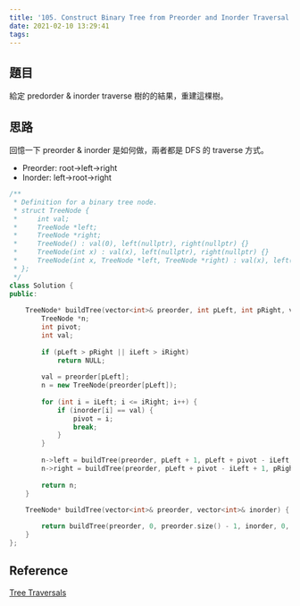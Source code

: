 ```yaml
---
title: '105. Construct Binary Tree from Preorder and Inorder Traversal'
date: 2021-02-10 13:29:41
tags:
---
```


## 題目
給定 predorder & inorder traverse 樹的的結果，重建這棵樹。

## 思路
回憶一下 preorder & inorder 是如何做，兩者都是 DFS 的 traverse 方式。
* Preorder: root->left->right
* Inorder: left->root->right

```cpp
/**
 * Definition for a binary tree node.
 * struct TreeNode {
 *     int val;
 *     TreeNode *left;
 *     TreeNode *right;
 *     TreeNode() : val(0), left(nullptr), right(nullptr) {}
 *     TreeNode(int x) : val(x), left(nullptr), right(nullptr) {}
 *     TreeNode(int x, TreeNode *left, TreeNode *right) : val(x), left(left), right(right) {}
 * };
 */
class Solution {
public:
    
    TreeNode* buildTree(vector<int>& preorder, int pLeft, int pRight, vector<int>& inorder, int iLeft, int iRight) {
        TreeNode *n;
        int pivot;
        int val;
        
        if (pLeft > pRight || iLeft > iRight)
            return NULL;
        
        val = preorder[pLeft];
        n = new TreeNode(preorder[pLeft]);
        
        for (int i = iLeft; i <= iRight; i++) {
            if (inorder[i] == val) {
                pivot = i;
                break;
            }
        }
        
        n->left = buildTree(preorder, pLeft + 1, pLeft + pivot - iLeft, inorder, iLeft, pivot - 1);
        n->right = buildTree(preorder, pLeft + pivot - iLeft + 1, pRight, inorder, pivot + 1, iRight);
            
        return n;
    }
    
    TreeNode* buildTree(vector<int>& preorder, vector<int>& inorder) {

        return buildTree(preorder, 0, preorder.size() - 1, inorder, 0, inorder.size() - 1);
    }
};
```

## Reference
[Tree Traversals](https://www.geeksforgeeks.org/tree-traversals-inorder-preorder-and-postorder/)